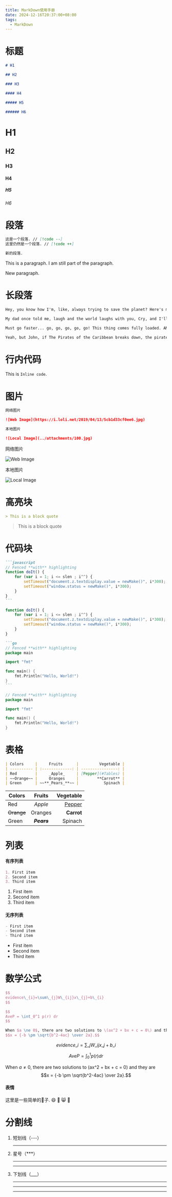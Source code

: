 ```yaml
---
title: MarkDown使用手册
date: 2024-12-16T20:37:00+08:00
tags:
  - MarkDown
---
```


# 标题

```markdown
# H1

## H2

### H3

#### H4

##### H5

###### H6
```

<!--more-->

# H1

## H2

### H3

#### H4

##### H5

###### H6


# 段落

```markdown
这是一个段落. // [!code --]
这里仍然是一个段落. // [!code ++]

新的段落.
```

This is a paragraph.
I am still part of the paragraph.

New paragraph.

# 长段落

```markdown
Hey, you know how I'm, like, always trying to save the planet? Here's my chance. Must go faster... go, go, go, go, go! Jaguar shark! So tell me - does it really exist? Forget the fat lady! You're obsessed with the fat lady! Drive us out of here! I was part of something special.

My dad once told me, laugh and the world laughs with you, Cry, and I'll give you something to cry about you little bastard! We gotta burn the rain forest, dump toxic waste, pollute the air, and rip up the OZONE! 'Cause maybe if we screw up this planet enough, they won't want it anymore!

Must go faster... go, go, go, go, go! This thing comes fully loaded. AM/FM radio, reclining bucket seats, and... power windows. Must go faster... go, go, go, go, go! Yeah, but John, if The Pirates of the Caribbean breaks down, the pirates don’t eat the tourists.

Yeah, but John, if The Pirates of the Caribbean breaks down, the pirates don’t eat the tourists. Is this my espresso machine? Wh-what is-h-how did you get my espresso machine? This thing comes fully loaded. AM/FM radio, reclining bucket seats, and... power windows.
```

# 行内代码

This is `Inline code`.

# 图片

```markdown
网络图片

![Web Image](https://i.loli.net/2019/04/13/5cb1d33cf0ee6.jpg)

本地图片

![Local Image](../attachments/100.jpg)
```

网络图片

![Web Image](https://i.loli.net/2019/04/13/5cb1d33cf0ee6.jpg)

本地图片

![Local Image](../attachments/100.jpg)

# 高亮块

```markdown
> This is a block quote
```

> This is a block quote

# 代码块

````markdown
```javascript
// Fenced **with** highlighting
function doIt() {
    for (var i = 1; i <= slen ; i^^) {
        setTimeout("document.z.textdisplay.value = newMake()", i*300);
        setTimeout("window.status = newMake()", i*300);
    }
}
```
````

```javascript
function doIt() {
    for (var i = 1; i <= slen ; i^^) {
        setTimeout("document.z.textdisplay.value = newMake()", i*300);
        setTimeout("window.status = newMake()", i*300);
    }
}
```

````markdown
```go
// Fenced **with** highlighting
package main

import "fmt"

func main() {
    fmt.Println("Hello, World!")
}
```
````

```go
// Fenced **with** highlighting
package main

import "fmt"

func main() {
    fmt.Println("Hello, World!")
}
```

# 表格

```markdown
| Colors     |     Fruits      |         Vegetable |
| ---------- | :-------------: | ----------------: |
| Red        |     _Apple_     | [Pepper](#Tables) |
| ~~Orange~~ |     Oranges     |        **Carrot** |
| Green      | ~~**_Pears_**~~ |           Spinach |
```

| Colors     |     Fruits      |         Vegetable |
| ---------- | :-------------: | ----------------: |
| Red        |     _Apple_     | [Pepper](#Tables) |
| ~~Orange~~ |     Oranges     |        **Carrot** |
| Green      | ~~**_Pears_**~~ |           Spinach |

# 列表

#### 有序列表

```markdown
1. First item
2. Second item
3. Third item
```

1. First item
2. Second item
3. Third item

#### 无序列表

```markdown
- First item
- Second item
- Third item
```

- First item
- Second item
- Third item

# 数学公式

```tex
$$
evidence\_{i}=\sum\_{j}W\_{ij}x\_{j}+b\_{i}
$$

$$
AveP = \int_0^1 p(r) dr
$$

When $a \ne 0$, there are two solutions to \(ax^2 + bx + c = 0\) and they are
$$x = {-b \pm \sqrt{b^2-4ac} \over 2a}.$$
```

$$
evidence\_{i}=\sum\_{j}W\_{ij}x\_{j}+b\_{i}
$$

$$
AveP = \int_0^1 p(r) dr
$$

When $a \ne 0$, there are two solutions to \(ax^2 + bx + c = 0\) and they are
$$x = {-b \pm \sqrt{b^2-4ac} \over 2a}.$$

#### 表情

这里是一些简单的🌰子.
:smile:
:see_no_evil:
:smile_cat:
:watermelon:

# 分割线

 1. 短划线（---）

    ---

 2. 星号（***）
    ***
    ***
 3. 下划线（___）
    ___
    ___
    ___
